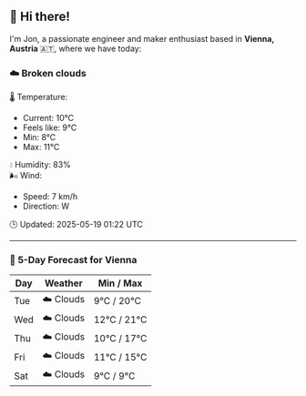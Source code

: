 ## 👋 Hi there!

I'm Jon, a passionate engineer and maker enthusiast based in **Vienna, Austria** 🇦🇹, where we have today:

### ☁️ Broken clouds 

🌡️ Temperature: 
* Current: 10°C
* Feels like: 9°C
* Min: 8°C 
* Max: 11°C  

💧 Humidity: 83%  
🌬️ Wind: 
* Speed: 7 km/h 
* Direction: W  

🕒 Updated: 2025-05-19 01:22 UTC

---

### 📅 5-Day Forecast for Vienna

| Day | Weather | Min / Max |
|-----|---------|------------|
| Tue | ☁️ Clouds | 9°C / 20°C |
| Wed | ☁️ Clouds | 12°C / 21°C |
| Thu | ☁️ Clouds | 10°C / 17°C |
| Fri | ☁️ Clouds | 11°C / 15°C |
| Sat | ☁️ Clouds | 9°C / 9°C |
